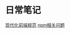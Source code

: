 # 日常笔记

[现代化前端规范](%E7%8E%B0%E4%BB%A3%E5%8C%96%E5%89%8D%E7%AB%AF%E8%A7%84%E8%8C%83.md)
[npm相关问题](npm%E7%9B%B8%E5%85%B3%E9%97%AE%E9%A2%98.md)